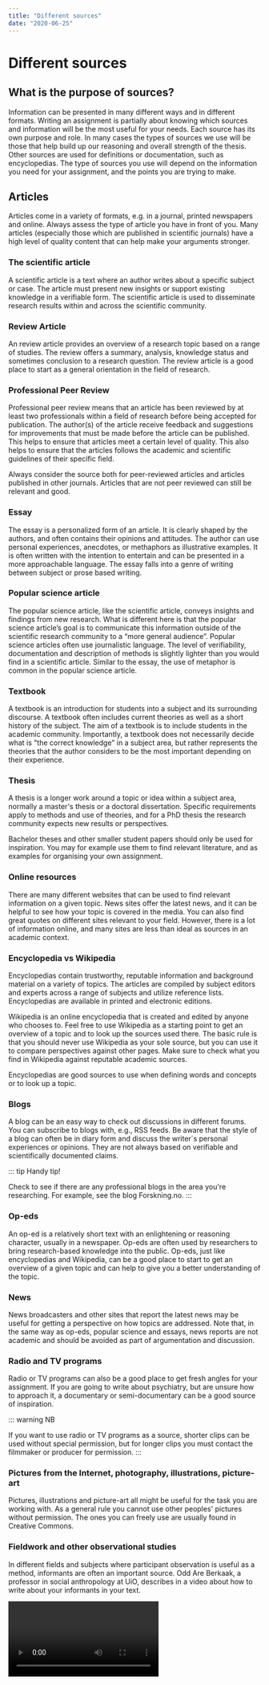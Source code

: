 ```yaml
---
title: "Different sources"
date: "2020-06-25"
---
```


# Different sources

## What is the purpose of sources? 

Information can be presented in many different ways and in different formats. Writing an assignment is partially about knowing which sources and information will be the most useful for your needs. Each source has its own purpose and role. In many cases the types of sources we use will be those that help build up our reasoning and overall strength of the thesis. Other sources are used for definitions or documentation, such as encyclopedias. The type of sources you use will depend on the information you need for your assignment, and the points you are trying to make. 

## Articles 

Articles come in a variety of formats, e.g. in a journal, printed newspapers and online. Always assess the type of article you have in front of you. Many articles (especially those which are published in scientific journals) have a high level of quality content that can help make your arguments stronger.

### The scientific article  

A scientific article is a text where an author writes about a specific subject or case. The article must present new insights or support existing knowledge in a verifiable form. The scientific article is used to disseminate research results within and across the scientific community. 

### Review Article  

An review article provides an overview of a research topic based on a range of studies. The review offers a summary, analysis, knowledge status and sometimes conclusion to a research question. The review article is a good place to start as a general orientation in the field of research.   


### Professional Peer Review 

Professional peer review means that an article has been reviewed by at least two professionals within a field of research before being accepted for publication. The author(s) of the article receive feedback and suggestions for improvements that must be made before the article can be published. This helps to ensure that articles meet a certain level of quality. This also helps to ensure that the articles follows the academic and scientific guidelines of their specific field.  

Always consider the source both for peer-reviewed articles and articles published in other journals. Articles that are not peer reviewed can still be relevant and good.  


### Essay 

The essay is a personalized form of an article.  It is clearly shaped by the authors, and often contains their opinions and attitudes.  The author can use personal experiences, anecdotes, or methaphors as illustrative examples.  It is often written with the intention to entertain and can be presented in a more approachable language.  The essay falls into a genre of writing between subject or prose based writing.   


### Popular science article  

The popular science article, like the scientific article, conveys insights and findings from new research. What is different here is that the popular science article’s goal is to communicate this information outside of the scientific research community to a “more general audience”. Popular science articles often use journalistic language. The level of verifiability, documentation and description of methods is slightly lighter than you would find in a scientific article. Similar to the essay, the use of metaphor is common in the popular science article.   


### Textbook 

A textbook is an introduction for students into a subject and its surrounding discourse. A textbook often includes current theories as well as a short history of the subject. The aim of a textbook is to include students in the academic community. Importantly, a textbook does not necessarily decide what is "the correct knowledge" in a subject area, but rather represents the theories that the author considers to be the most important depending on their experience.  


### Thesis 

A thesis is a longer work around a topic or idea within a subject area, normally a master's thesis or a doctoral dissertation. Specific requirements apply to methods and use of theories, and for a PhD thesis the research community expects new results or perspectives.  

Bachelor theses and other smaller student papers should only be used for inspiration. You may for example use them to find relevant literature, and as examples for organising your own assignment. 


### Online resources  

There are many different websites that can be used to find relevant information on a given topic. News sites offer  the latest news, and it can be helpful to see how your topic is covered in the media. You can also find great quotes on different sites relevant to your field. However, there is a lot of information online, and many sites are less than ideal as sources in an academic context. 

### Encyclopedia vs Wikipedia 

Encyclopedias contain trustworthy, reputable information and background material on a variety of topics. The articles are compiled by subject editors and experts across a range of subjects and utilize reference lists. Encyclopedias are available in printed and electronic editions. 

Wikipedia is an online encyclopedia that is created and edited by anyone who chooses to. Feel free to use Wikipedia as a starting point to get an overview of a topic and to look up the sources used there. The basic rule is that you should never use Wikipedia as your sole source, but you can use it to compare perspectives against other pages. Make sure to check what you find in Wikipedia against reputable academic sources. 

Encyclopedias are good sources to use when defining words and concepts or to look up a topic. 


### Blogs 

A blog can be an easy way to check out discussions in different forums. You can subscribe to blogs with, e.g., RSS feeds. Be aware that the style of a blog can often be in diary form and discuss the writer´s personal experiences or opinions. They are not always based on verifiable and scientifically documented claims.   

::: tip Handy tip! 

Check to see if there are any professional blogs in the area you're researching. For example, see the blog Forskning.no. 
:::


### Op-eds 

An op-ed is a relatively short text with an enlightening or reasoning character, usually in a newspaper. Op-eds are often used by researchers to bring research-based knowledge into the public. Op-eds, just like encyclopedias and Wikipedia, can be a good place to start to get an overview of a given topic and can help to give you a better understanding of the topic. 

### News

News broadcasters and other sites that report the latest news may be useful for getting a perspective on how topics are addressed. Note that, in the same way as op-eds, popular science and essays, news reports are not academic and should be avoided as part of argumentation and discussion. 


### Radio and TV programs 

Radio or TV programs can also be a good place to get fresh angles for your assignment. If you are going to write about psychiatry, but are unsure how to approach it, a documentary or semi-documentary can be a good source of inspiration. 

::: warning NB 

If you want to use radio or TV programs as a source, shorter clips can be used without special permission, but for longer clips you must contact the filmmaker or producer for permission. 
:::

### Pictures from the Internet, photography, illustrations, picture-art  

Pictures, illustrations and picture-art all might be useful for the task you are working with. As a general rule you cannot use other peoples' pictures without permission. The ones you can freely use are usually found in Creative Commons. 


### Fieldwork and other observational studies 

In different fields and subjects where participant observation is useful as a method, informants are often an important source.  Odd Are Berkaak, a professor in social anthropology at UiO, describes in a video about how to write about your informants in your text. 


<Video id="ktM1r1Ca5Tc" />


## Exercise: Which websites would you want to use? 

::: oppgave Exercise 1 

You are just starting on a task, and have decided on an overall theme.  You are looking for inspiration and ideas for what different angles you take on the theme.  Where do you start? 
:::

::: oppgave Exercise 2 

You have begun your discussion section and are looking for a source that helps to build up some of your arguments.  What kind of source makes your reasoning stronger?   
:::
 
